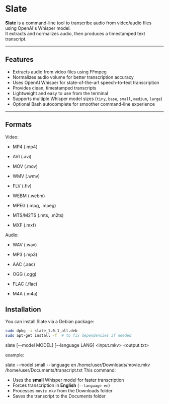 # Slate

**Slate** is a command-line tool to transcribe audio from video/audio files using OpenAI's Whisper model.  
It extracts and normalizes audio, then produces a timestamped text transcript.

---

## Features

- Extracts audio from video files using FFmpeg  
- Normalizes audio volume for better transcription accuracy  
- Uses OpenAI Whisper for state-of-the-art speech-to-text transcription  
- Provides clean, timestamped transcripts  
- Lightweight and easy to use from the terminal  
- Supports multiple Whisper model sizes (`tiny`, `base`, `small`, `medium`, `large`)  
- Optional Bash autocomplete for smoother command-line experience  

---

## Formats

Video:

- MP4 (.mp4)

- AVI (.avi)

- MOV (.mov)

- WMV (.wmv)

- FLV (.flv)

- WEBM (.webm)

- MPEG (.mpg, .mpeg)

- MTS/M2TS (.mts, .m2ts)

- MXF (.mxf)

Audio:

- WAV (.wav)

- MP3 (.mp3)

- AAC (.aac)

- OGG (.ogg)

- FLAC (.flac)

- M4A (.m4a)

## Installation

You can install Slate via a Debian package:

```bash
sudo dpkg -i slate_1.0.1_all.deb
sudo apt-get install -f  # to fix dependencies if needed
```
slate [--model MODEL] [--language LANG] <input.mkv> <output.txt>

example:

slate --model small --language en /home/user/Downloads/movie.mkv /home/user/Documents/transcript.txt
This command:

- Uses the **small** Whisper model for faster transcription
- Forces transcription in **English** (`--language en`)
- Processes `movie.mkv` from the Downloads folder
- Saves the transcript to the Documents folder
